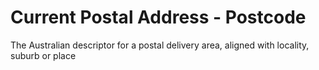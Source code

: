 # Current Postal Address - Postcode
The Australian descriptor for a postal delivery area, aligned with locality, suburb or place